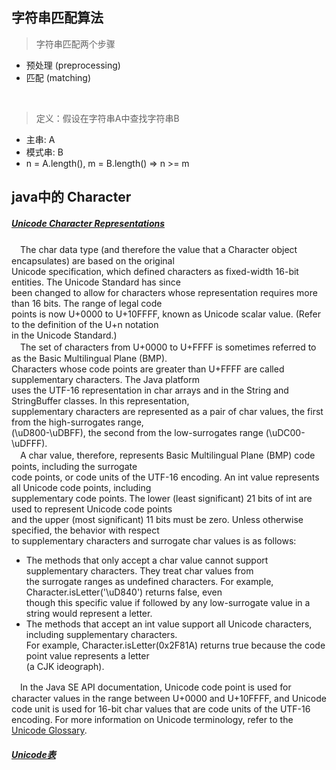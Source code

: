 ## 字符串匹配算法
 > 字符串匹配两个步骤
 * 预处理 (preprocessing)
 * 匹配 (matching)
 <br />
 
 > 定义：假设在字符串A中查找字符串B
 * 主串: A
 * 模式串: B
 * n = A.length(), m = B.length() => n >= m
 
 
 
## java中的 Character
##### [Unicode Character Representations](https://docs.oracle.com/javase/8/docs/api/java/lang/Character.html)
　The char data type (and therefore the value that a Character object encapsulates) are based on the original <br/>
Unicode specification, which defined characters as fixed-width 16-bit entities. The Unicode Standard has since <br/> 
been changed to allow for characters whose representation requires more than 16 bits. The range of legal code <br/>
points is now U+0000 to U+10FFFF, known as Unicode scalar value. (Refer to the definition of the U+n notation <br/>
in the Unicode Standard.)<br/>
　The set of characters from U+0000 to U+FFFF is sometimes referred to as the Basic Multilingual Plane (BMP). <br/>
Characters whose code points are greater than U+FFFF are called supplementary characters. The Java platform <br/> 
uses the UTF-16 representation in char arrays and in the String and StringBuffer classes. In this representation,<br/> 
supplementary characters are represented as a pair of char values, the first from the high-surrogates range, <br/>
(\uD800-\uDBFF), the second from the low-surrogates range (\uDC00-\uDFFF).<br/>
　A char value, therefore, represents Basic Multilingual Plane (BMP) code points, including the surrogate <br/> 
code points, or code units of the UTF-16 encoding. An int value represents all Unicode code points, including <br/>
supplementary code points. The lower (least significant) 21 bits of int are used to represent Unicode code points <br/>
and the upper (most significant) 11 bits must be zero. Unless otherwise specified, the behavior with respect <br/>
to supplementary characters and surrogate char values is as follows: <br/>
* The methods that only accept a char value cannot support supplementary characters. They treat char values from <br/>
the surrogate ranges as undefined characters. For example, Character.isLetter('\uD840') returns false, even <br/>
though this specific value if followed by any low-surrogate value in a string would represent a letter. 
* The methods that accept an int value support all Unicode characters, including supplementary characters. <br/>
For example, Character.isLetter(0x2F81A) returns true because the code point value represents a letter <br/>
(a CJK ideograph). 

　In the Java SE API documentation, Unicode code point is used for character values in the range between U+0000 and 
U+10FFFF, and Unicode code unit is used for 16-bit char values that are code units of the UTF-16 encoding. For 
more information on Unicode terminology, refer to the [Unicode Glossary](http://www.unicode.org/glossary/).
 <br />
##### [Unicode表](https://unicode-table.com/cn/)
 
 